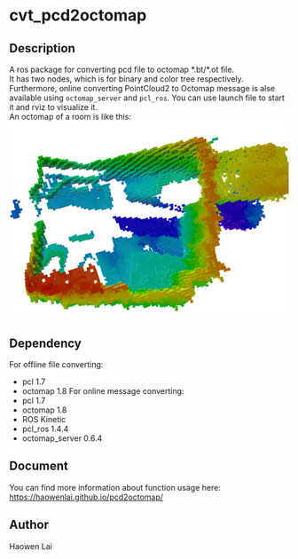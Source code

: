 # cvt_pcd2octomap
## Description
A ros package for converting pcd file to octomap \*.bt/\*.ot file.  
It has two nodes, which is for binary and color tree respectively. Furthermore, online converting PointCloud2 to Octomap message is alse available using `octomap_server` and `pcl_ros`. You can use launch file to start it and rviz to visualize it.  
An octomap of a room is like this:  
![octomap_room](https://github.com/HaowenLai/pcd2octomap/blob/master/docs/images/octomap_room.png)

## Dependency
For offline file converting:
- pcl 1.7
- octomap 1.8
For online message converting:
- pcl 1.7
- octomap 1.8
- ROS Kinetic
- pcl_ros 1.4.4
- octomap_server 0.6.4

## Document
You can find more information about function usage here: <https://haowenlai.github.io/pcd2octomap/>

## Author
Haowen Lai

